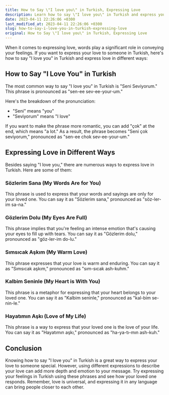 ```yaml
---
title: How to Say \"I love you\" in Turkish, Expressing Love
description: Learn how to say \"I love you\" in Turkish and express your love in different ways to your loved ones.
date: 2023-04-11 22:26:06 +0300
last_modified_at: 2023-04-11 22:26:06 +0300
slug: how-to-say-i-love-you-in-turkish-expressing-love
original: How to Say \"I love you\" in Turkish, Expressing Love
---
```

When it comes to expressing love, words play a significant role in conveying your feelings. If you want to express your love to someone in Turkish, here's how to say "I love you" in Turkish and express love in different ways:

## How to Say "I Love You" in Turkish

The most common way to say "I love you" in Turkish is "Seni Seviyorum." This phrase is pronounced as "sen-ee sev-ee-your-um." 

Here's the breakdown of the pronunciation: 

- "Seni" means "you" 
- "Seviyorum" means "I love" 

If you want to make the phrase more romantic, you can add "çok" at the end, which means "a lot." As a result, the phrase becomes "Seni çok seviyorum," pronounced as "sen-ee chok sev-ee-your-um."

## Expressing Love in Different Ways

Besides saying "I love you," there are numerous ways to express love in Turkish. Here are some of them:

### Sözlerim Sana (My Words Are for You)

This phrase is used to express that your words and sayings are only for your loved one. You can say it as "Sözlerim sana," pronounced as "söz-ler-im sa-na." 

### Gözlerim Dolu (My Eyes Are Full)

This phrase implies that you're feeling an intense emotion that's causing your eyes to fill up with tears. You can say it as "Gözlerim dolu," pronounced as "göz-ler-im do-lu."

### Sımsıcak Aşkım (My Warm Love)

This phrase expresses that your love is warm and enduring. You can say it as "Sımsıcak aşkım," pronounced as "sım-sıcak ash-kuhm."

### Kalbim Seninle (My Heart is With You)

This phrase is a metaphor for expressing that your heart belongs to your loved one. You can say it as "Kalbim seninle," pronounced as "kal-bim se-nin-le."

### Hayatımın Aşkı (Love of My Life)

This phrase is a way to express that your loved one is the love of your life. You can say it as "Hayatımın aşkı," pronounced as "ha-ya-tı-mın ash-kuh."

## Conclusion

Knowing how to say "I love you" in Turkish is a great way to express your love to someone special. However, using different expressions to describe your love can add more depth and emotion to your message. Try expressing your feelings in Turkish using these phrases and see how your loved one responds. Remember, love is universal, and expressing it in any language can bring people closer to each other.
